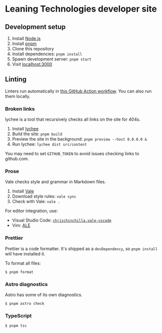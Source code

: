 # Leaning Technologies developer site

## Development setup

1. Install [Node.js](https://nodejs.org/en/download/)
2. Install [pnpm](https://pnpm.io/installation)
3. Clone this repository
4. Install dependencies: `pnpm install`
5. Spawn development server: `pnpm start`
6. Visit [localhost:3000](http://localhost:3000)

## Linting

Linters run automatically in [this GitHub Action workflow](.github/workflows/lint.yml). You can also run them locally.

### Broken links

lychee is a tool that recursively checks all links on the site for 404s.

1. Install [lychee](https://lychee.cli.rs/#/introduction)
2. Build the site: `pnpm build`
3. Preview the site in the background: `pnpm preview --host 0.0.0.0 &`
4. Run lychee: `lychee dist src/content`

You may need to set `GITHUB_TOKEN` to avoid issues checking links to github.com.

### Prose

Vale checks style and grammar in Markdown files.

1. Install [Vale](https://vale.sh/docs/vale-cli/installation/)
2. Download style rules: `vale sync`
3. Check with Vale: `vale .`

For editor integration, use:

- Visual Studio Code: [`chrischinchilla.vale-vscode`](https://marketplace.visualstudio.com/items?itemName=ChrisChinchilla.vale-vscode)
- Vim: [ALE](https://github.com/dense-analysis/ale)

### Prettier

Prettier is a code formatter. It's shipped as a `devDependency`, so `pnpm install` will have installed it.

To format all files:

```shell
$ pnpm format
```

### Astro diagnostics

Astro has some of its own diagnostics.

```shell
$ pnpm astro check
```

### TypeScript

```shell
$ pnpm tsc
```
